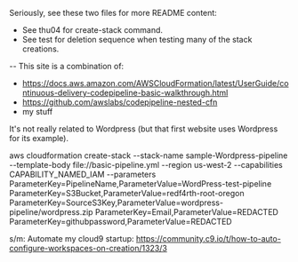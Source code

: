 Seriously, see these two files for more README content:
* See thu04 for create-stack command.
* See test for deletion sequence when testing many of the stack creations.

--
This site is a combination of:
* https://docs.aws.amazon.com/AWSCloudFormation/latest/UserGuide/continuous-delivery-codepipeline-basic-walkthrough.html
* https://github.com/awslabs/codepipeline-nested-cfn
* my stuff

It's not really related to Wordpress (but that first website uses Wordpress for its example).

aws cloudformation create-stack --stack-name sample-Wordpress-pipeline --template-body file://basic-pipeline.yml --region us-west-2 --capabilities CAPABILITY_NAMED_IAM --parameters ParameterKey=PipelineName,ParameterValue=WordPress-test-pipeline ParameterKey=S3Bucket,ParameterValue=redf4rth-root-oregon ParameterKey=SourceS3Key,ParameterValue=wordpress-pipeline/wordpress.zip ParameterKey=Email,ParameterValue=REDACTED ParameterKey=githubpassword,ParameterValue=REDACTED

s/m: Automate my cloud9 startup: https://community.c9.io/t/how-to-auto-configure-workspaces-on-creation/1323/3
